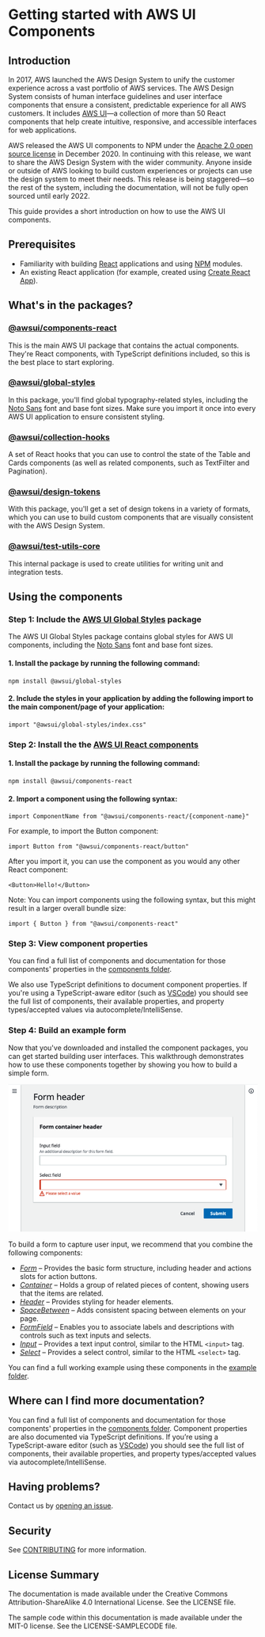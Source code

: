 # Getting started with AWS UI Components

## Introduction

In 2017, AWS launched the AWS Design System to unify the customer experience across a vast portfolio of AWS services. The AWS Design System consists of human interface guidelines and user interface components that ensure a consistent, predictable experience for all AWS customers. It includes [AWS UI](https://www.npmjs.com/package/@awsui/components-react)—a collection of more than 50 React components that help create intuitive, responsive, and accessible interfaces for web applications.

AWS released the AWS UI components to NPM under the [Apache 2.0 open source license](https://www.apache.org/licenses/LICENSE-2.0.txt) in December 2020. In continuing with this release, we want to share the AWS Design System with the wider community. Anyone inside or outside of AWS looking to build custom experiences or projects can use the design system to meet their needs. This release is being staggered—so the rest of the system, including the documentation, will not be fully open sourced until early 2022.

This guide provides a short introduction on how to use the AWS UI components.

## Prerequisites

- Familiarity with building [React](https://reactjs.org/) applications and using [NPM](https://www.npmjs.com) modules.
- An existing React application (for example, created using [Create React App](https://reactjs.org/docs/create-a-new-react-app.html)).

## What's in the packages?

### [@awsui/components-react](https://www.npmjs.com/package/@awsui/components-react)

This is the main AWS UI package that contains the actual components. They're React components, with TypeScript definitions included, so this is the best place to start exploring.

### [@awsui/global-styles](https://www.npmjs.com/package/@awsui/global-styles)

In this package, you'll find global typography-related styles, including the [Noto Sans](https://www.google.com/get/noto/) font and base font sizes. Make sure you import it once into every AWS UI application to ensure consistent styling.

### [@awsui/collection-hooks](https://www.npmjs.com/package/@awsui/collection-hooks)

A set of React hooks that you can use to control the state of the Table and Cards components (as well as related components, such as TextFilter and Pagination).

### [@awsui/design-tokens](https://www.npmjs.com/package/@awsui/design-tokens)

With this package, you'll get a set of design tokens in a variety of formats, which you can use to build custom components that are visually consistent with the AWS Design System.

### [@awsui/test-utils-core](https://www.npmjs.com/package/@awsui/test-utils-core)

This internal package is used to create utilities for writing unit and integration tests.

## Using the components

### Step 1: Include the [AWS UI Global Styles](https://www.npmjs.com/package/@awsui/global-styles) package

The AWS UI Global Styles package contains global styles for AWS UI components, including the [Noto Sans](https://www.google.com/get/noto/) font and base font sizes.

#### 1. Install the package by running the following command:

```
npm install @awsui/global-styles
```

#### 2. Include the styles in your application by adding the following import to the main component/page of your application:

```
import "@awsui/global-styles/index.css"
```

### Step 2: Install the the [AWS UI React components](https://www.npmjs.com/package/@awsui/components-react)

#### 1. Install the package by running the following command:

```
npm install @awsui/components-react
```

#### 2. Import a component using the following syntax:

```
import ComponentName from "@awsui/components-react/{component-name}"
```

For example, to import the Button component:

```
import Button from "@awsui/components-react/button"
```

After you import it, you can use the component as you would any other React component:

```
<Button>Hello!</Button>
```

Note: You can import components using the following syntax, but this might result in a larger overall bundle size:

```
import { Button } from "@awsui/components-react"
```

### Step 3: View component properties

You can find a full list of components and documentation for those components' properties in the [components folder](./components/).

We also use TypeScript definitions to document component properties. If you're using a TypeScript-aware editor (such as [VSCode](https://code.visualstudio.com/)) you should see the full list of components, their available properties, and property types/accepted values via autocomplete/IntelliSense.

### Step 4: Build an example form

Now that you've downloaded and installed the component packages, you can get started building user interfaces. This walkthrough demonstrates how to use these components together by showing you how to build a simple form.

![An example form interface](./example.png)

To build a form to capture user input, we recommend that you combine the following components:

- [_Form_](./components/form.md) – Provides the basic form structure, including header and actions slots for action buttons.
- [_Container_](./components/container.md) – Holds a group of related pieces of content, showing users that the items are related.
- [_Header_](./components/header.md) – Provides styling for header elements.
- [_SpaceBetween_](./components/space-between.md) – Adds consistent spacing between elements on your page.
- [_FormField_](./components/form-field.md) – Enables you to associate labels and descriptions with controls such as text inputs and selects.
- [_Input_](./components/input.md) – Provides a text input control, similar to the HTML `<input>` tag.
- [_Select_](./components/select.md) – Provides a select control, similar to the HTML `<select>` tag.

You can find a full working example using these components in the [example folder](./example/).

## Where can I find more documentation?

You can find a full list of components and documentation for those components' properties in the [components folder](./components/). Component properties are also documented via TypeScript definitions. If you’re using a TypeScript-aware editor (such as [VSCode](https://code.visualstudio.com/)) you should see the full list of components, their available properties, and property types/accepted values via autocomplete/IntelliSense.

## Having problems?

Contact us by [opening an issue](http://github.com/aws/awsui-documentation/issues).

## Security

See [CONTRIBUTING](CONTRIBUTING.md#security-issue-notifications) for more information.

## License Summary

The documentation is made available under the Creative Commons Attribution-ShareAlike 4.0 International License. See the LICENSE file.

The sample code within this documentation is made available under the MIT-0 license. See the LICENSE-SAMPLECODE file.
